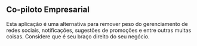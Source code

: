 ## Co-piloto Empresarial

Esta aplicação é uma alternativa para remover peso do gerenciamento de redes sociais, notificações, sugestões de promoções e entre outras muitas coisas.
Considere que é seu braço direito do seu negócio.
